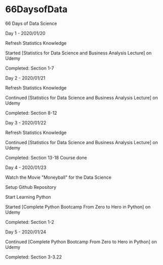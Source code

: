 # 66DaysofData
66 Days of Data Science


Day 1 - 2020/01/20

Refresh Statistics Knowledge

Started [Statistics for Data Science and Business Analysis Lecture] on Udemy

Completed:
Section 1-7

Day 2 - 2020/01/21

Refresh Statistics Knowledge

Continued [Statistics for Data Science and Business Analysis Lecture] on Udemy

Completed:
Section 8-12

Day 3 - 2020/01/22

Refresh Statistics Knowledge

Continued [Statistics for Data Science and Business Analysis Lecture] on Udemy

Completed:
Section 13-18
Course done

Day 4 - 2020/01/23

Watch the Movie "Moneyball" for the Data Science

Setup Github Repository

Start Learning Python

Started [Complete Python Bootcamp From Zero to Hero in Python] on Udemy

Completed:
Section 1-2

Day 5 - 2020/01/24

Continued [Complete Python Bootcamp From Zero to Hero in Python] on Udemy

Completed:
Section 3-3.22
